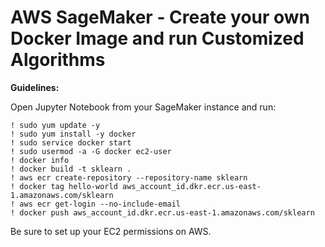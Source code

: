 # AWS SageMaker - Create your own Docker Image and run Customized Algorithms

<b>Guidelines:</b>  

Open Jupyter Notebook from your SageMaker instance and run:

```
! sudo yum update -y
! sudo yum install -y docker
! sudo service docker start
! sudo usermod -a -G docker ec2-user
! docker info
! docker build -t sklearn .
! aws ecr create-repository --repository-name sklearn
! docker tag hello-world aws_account_id.dkr.ecr.us-east-1.amazonaws.com/sklearn
! aws ecr get-login --no-include-email
! docker push aws_account_id.dkr.ecr.us-east-1.amazonaws.com/sklearn
```  

Be sure to set up your EC2 permissions on AWS.  
